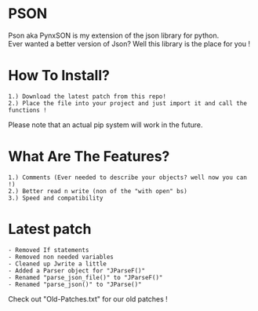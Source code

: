 
# PSON
Pson aka PynxSON is my extension of the json library for python.\
Ever wanted a better version of Json? Well this library is the place for you !

# How To Install?
```
1.) Download the latest patch from this repo!
2.) Place the file into your project and just import it and call the functions !
```
Please note that an actual pip system will work in the future.

# What Are The Features?

```
1.) Comments (Ever needed to describe your objects? well now you can !)
2.) Better read n write (non of the "with open" bs)
3.) Speed and compatibility
```

# Latest patch

```
- Removed If statements
- Removed non needed variables
- Cleaned up Jwrite a little
- Added a Parser object for "JParseF()"
- Renamed "parse_json_file()" to "JParseF()"
- Renamed "parse_json()" to "JParse()" 
```

Check out "Old-Patches.txt" for our old patches !

